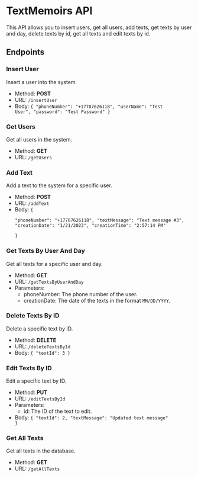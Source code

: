 # TextMemoirs API

This API allows you to insert users, get all users, add texts, get texts by user and day, delete texts by id, get all texts and edit texts by id.

## Endpoints

### Insert User

Insert a user into the system.

-   Method: **POST**
-   URL: `/insertUser`
-   Body:
<code>{
    "phoneNumber": "+17707626118",
    "userName": "Test User",
    "password": "Test Password"
}</code>

### Get Users

Get all users in the system.

-   Method: **GET**
-   URL: `/getUsers`

### Add Text

Add a text to the system for a specific user.

-   Method: **POST**
-   URL: `/addText`
-   Body:
<code>{  
"phoneNumber":  "+17707626118",  "textMessage":  "Text message #3",  "creationDate":  "1/21/2023",  "creationTime":  "2:57:14 PM"  
}</code>

### Get Texts By User And Day

Get all texts for a specific user and day.

-   Method: **GET**
-   URL: `/getTextsByUserAndDay`
-   Parameters:
    -   phoneNumber: The phone number of the user.
    -   creationDate: The date of the texts in the format `MM/DD/YYYY`.

### Delete Texts By ID

Delete a specific text by ID.

-   Method: **DELETE**
-   URL: `/deleteTextsById`
-  Body:
<code>{
	"textId":  3
}</code>

 
### Edit Texts By ID

Edit a specific text by ID.

-   Method: **PUT**
-   URL: `/editTextsById`
-   Parameters:
    -   id: The ID of the text to edit.
-   Body:
<code>{
"textId":  2,
"textMessage":  "Updated text message"
}</code>

### Get All Texts

Get all texts in the database.

-   Method: **GET**
-   URL: `/getAllTexts`
